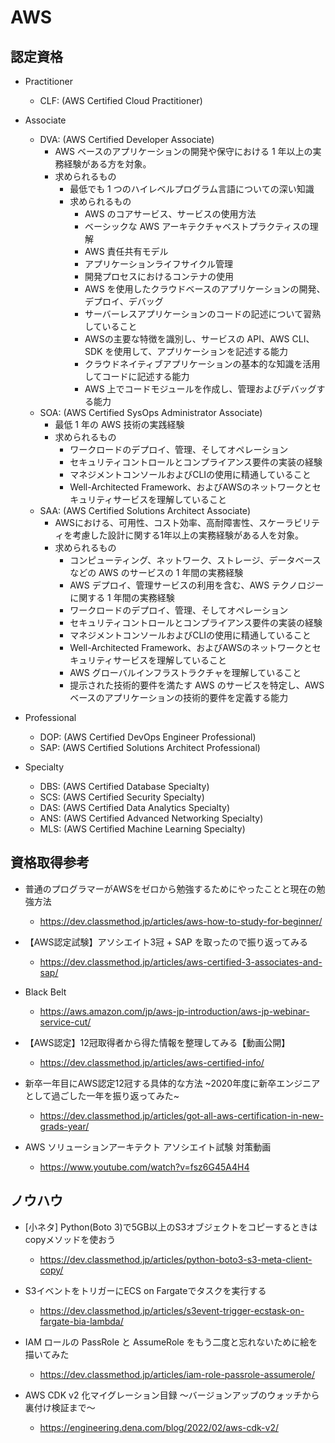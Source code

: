 # AWS

## 認定資格

- Practitioner
  - CLF: (AWS Certified Cloud Practitioner)

- Associate
  - DVA: (AWS Certified Developer Associate)
    - AWS ベースのアプリケーションの開発や保守における 1 年以上の実務経験がある方を対象。
    - 求められるもの
      - 最低でも 1 つのハイレベルプログラム言語についての深い知識
      - 求められるもの
        - AWS のコアサービス、サービスの使用方法
        - ベーシックな AWS アーキテクチャベストプラクティスの理解
        - AWS 責任共有モデル
        - アプリケーションライフサイクル管理
        - 開発プロセスにおけるコンテナの使用
        - AWS を使用したクラウドベースのアプリケーションの開発、デプロイ、デバッグ
        - サーバーレスアプリケーションのコードの記述について習熟していること
        - AWSの主要な特徴を識別し、サービスの API、AWS CLI、SDK を使用して、アプリケーションを記述する能力
        - クラウドネイティブアプリケーションの基本的な知識を活用してコードに記述する能力
        - AWS 上でコードモジュールを作成し、管理およびデバッグする能力
  - SOA: (AWS Certified SysOps Administrator Associate)
    - 最低 1 年の AWS 技術の実践経験
    - 求められるもの
      - ワークロードのデプロイ、管理、そしてオペレーション
      - セキュリティコントロールとコンプライアンス要件の実装の経験
      - マネジメントコンソールおよびCLIの使用に精通していること
      - Well-Architected Framework、およびAWSのネットワークとセキュリティサービスを理解していること
  - SAA: (AWS Certified Solutions Architect Associate)
    - AWSにおける、可用性、コスト効率、高耐障害性、スケーラビリティを考慮した設計に関する1年以上の実務経験がある人を対象。
    - 求められるもの
      - コンピューティング、ネットワーク、ストレージ、データベースなどの AWS のサービスの 1 年間の実務経験
      - AWS デプロイ、管理サービスの利用を含む、AWS テクノロジーに関する 1 年間の実務経験
      - ワークロードのデプロイ、管理、そしてオペレーション
      - セキュリティコントロールとコンプライアンス要件の実装の経験
      - マネジメントコンソールおよびCLIの使用に精通していること
      - Well-Architected Framework、およびAWSのネットワークとセキュリティサービスを理解していること
      - AWS グローバルインフラストラクチャを理解していること
      - 提示された技術的要件を満たす AWS のサービスを特定し、AWS ベースのアプリケーションの技術的要件を定義する能力

- Professional
  - DOP: (AWS Certified DevOps Engineer Professional)
  - SAP: (AWS Certified Solutions Architect Professional)

- Specialty
  - DBS: (AWS Certified Database Specialty)
  - SCS: (AWS Certified Security Specialty)
  - DAS: (AWS Certified Data Analytics Specialty)
  - ANS: (AWS Certified Advanced Networking Specialty)
  - MLS: (AWS Certified Machine Learning Specialty)


## 資格取得参考

- 普通のプログラマーがAWSをゼロから勉強するためにやったことと現在の勉強方法
  - https://dev.classmethod.jp/articles/aws-how-to-study-for-beginner/
- 【AWS認定試験】アソシエイト3冠 + SAP を取ったので振り返ってみる
  - https://dev.classmethod.jp/articles/aws-certified-3-associates-and-sap/
- Black Belt
  - https://aws.amazon.com/jp/aws-jp-introduction/aws-jp-webinar-service-cut/
- 【AWS認定】12冠取得者から得た情報を整理してみる【動画公開】
  - https://dev.classmethod.jp/articles/aws-certified-info/
- 新卒一年目にAWS認定12冠する具体的な方法 ~2020年度に新卒エンジニアとして過ごした一年を振り返ってみた~
  - https://dev.classmethod.jp/articles/got-all-aws-certification-in-new-grads-year/

- AWS ソリューションアーキテクト アソシエイト試験 対策動画
  - https://www.youtube.com/watch?v=fsz6G45A4H4


## ノウハウ
- [小ネタ] Python(Boto 3)で5GB以上のS3オブジェクトをコピーするときはcopyメソッドを使おう
  - https://dev.classmethod.jp/articles/python-boto3-s3-meta-client-copy/

- S3イベントをトリガーにECS on Fargateでタスクを実行する
  - https://dev.classmethod.jp/articles/s3event-trigger-ecstask-on-fargate-bia-lambda/

- IAM ロールの PassRole と AssumeRole をもう二度と忘れないために絵を描いてみた
  - https://dev.classmethod.jp/articles/iam-role-passrole-assumerole/

- AWS CDK v2 化マイグレーション目録 〜バージョンアップのウォッチから裏付け検証まで〜
  - https://engineering.dena.com/blog/2022/02/aws-cdk-v2/